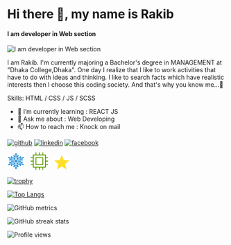 # Hi there 👋, my name is Rakib
#### I am developer in Web  section
![I am developer in Web  section](https://media.licdn.com/dms/image/D5616AQGrTrxjw_2nhg/profile-displaybackgroundimage-shrink_350_1400/0/1674933708731?e=1680134400&v=beta&t=oaqfQugrw8FjWBhIpdD0P83iKjnmfyWmynyLbLVxVf0)

I am Rakib. 
I'm currently majoring a Bachelor's degree in MANAGEMENT at "Dhaka College,Dhaka". 
One day I realize that I like to work activities that have to do with ideas and thinking. I like to search facts which have realistic interests then I choose this coding society. 
And that's why you know me...😬

Skills: HTML / CSS / JS / SCSS

- 🌱 I’m currently learning : REACT JS 
- 💬 Ask me about : Web Developing 
- 📫 How to reach me : Knock on mail 


[<img src='https://cdn.jsdelivr.net/npm/simple-icons@3.0.1/icons/github.svg' alt='github' height='40'>](https://github.com/Rakib0061)  [<img src='https://cdn.jsdelivr.net/npm/simple-icons@3.0.1/icons/linkedin.svg' alt='linkedin' height='40'>](https://www.linkedin.com/in/rakibul-islam-567353194///)  [<img src='https://cdn.jsdelivr.net/npm/simple-icons@3.0.1/icons/facebook.svg' alt='facebook' height='40'>](https://www.facebook.com/Rhythm0061)  

<a href='https://archiveprogram.github.com/'><img src='https://raw.githubusercontent.com/acervenky/animated-github-badges/master/assets/acbadge.gif' width='40' height='40'></a> <a href='https://docs.github.com/en/developers'><img src='https://raw.githubusercontent.com/acervenky/animated-github-badges/master/assets/devbadge.gif' width='40' height='40'></a> <a href='https://stars.github.com/'><img src='https://raw.githubusercontent.com/acervenky/animated-github-badges/master/assets/starbadge.gif' width='35' height='35'></a> 

[![trophy](https://github-profile-trophy.vercel.app/?username=Rakib0061)](https://github.com/ryo-ma/github-profile-trophy)

[![Top Langs](https://github-readme-stats.vercel.app/api/top-langs/?username=Rakib0061)](https://github.com/anuraghazra/github-readme-stats)

![GitHub metrics](https://metrics.lecoq.io/Rakib0061)  

![GitHub streak stats](https://streak-stats.demolab.com/?user=Rakib0061)  

![Profile views](https://gpvc.arturio.dev/Rakib0061)  
